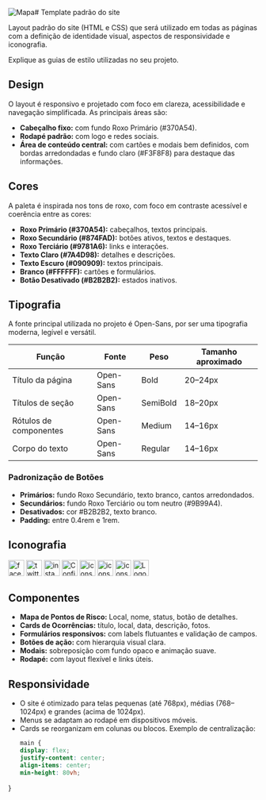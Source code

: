 ![Mapa](https://github.com/user-attachments/assets/d2de17c9-c404-4849-b62f-b42ba4cb464a)# Template padrão do site

Layout padrão do site (HTML e CSS) que será utilizado em todas as páginas com a definição de identidade visual, aspectos de responsividade e iconografia.

Explique as guias de estilo utilizadas no seu projeto.

## Design

O layout é responsivo e projetado com foco em clareza, acessibilidade e navegação simplificada. As principais áreas são:
- **Cabeçalho fixo:** com fundo Roxo Primário (#370A54).
- **Rodapé padrão:** com logo e redes sociais.
- **Área de conteúdo central:** com cartões e modais bem definidos, com bordas arredondadas e fundo claro (#F3F8F8) para destaque das informações.


## Cores
A paleta é inspirada nos tons de roxo, com foco em contraste acessível e coerência entre as cores:
- **Roxo Primário (#370A54):** cabeçalhos, textos principais.
- **Roxo Secundário (#874FAD):** botões ativos, textos e destaques.
- **Roxo Terciário (#9781A6):** links e interações.
- **Texto Claro (#7A4D98):** detalhes e descrições.
- **Texto Escuro (#090909):** textos principais.
- **Branco (#FFFFFF):** cartões e formulários.
- **Botão Desativado (#B2B2B2):** estados inativos.

## Tipografia
A fonte principal utilizada no projeto é Open-Sans, por ser uma tipografia moderna, legível e versátil.

| Função                 | Fonte     | Peso     | Tamanho aproximado |
| ---------------------- | --------- | ---------| ------------------ |
| Título da página       | Open-Sans | Bold     | 20–24px            |
| Títulos de seção       | Open-Sans | SemiBold | 18–20px            |
| Rótulos de componentes | Open-Sans | Medium   | 14–16px            |
| Corpo do texto         | Open-Sans | Regular  | 14–16px    

### Padronização de Botões
- **Primários:** fundo Roxo Secundário, texto branco, cantos arredondados.
- **Secundários:** fundo Roxo Terciário ou tom neutro (#9B99A4).
- **Desativados:** cor #B2B2B2, texto branco.
- **Padding:** entre 0.4rem e 1rem.

## Iconografia
<img width="32" height="32" alt="facebook" src="https://github.com/user-attachments/assets/a152ed7f-24bd-4476-9b3b-c9d541a34ec2" />
<img width="32" height="32" alt="twitter" src="https://github.com/user-attachments/assets/d8efa9a5-4dd9-4dec-a83a-3715a1eb5077" />
<img width="32" height="32" alt="instagram" src="https://github.com/user-attachments/assets/84eb76d6-3017-4efe-9ce3-b343c72b49b2" />
<img width="32" height="32" alt="Confirmacao_2" src="https://github.com/user-attachments/assets/d21588fe-7d7d-41c8-934a-405859e2fbe3" />
<img width="32" height="32" alt="icons8-notícias-falsas-100" src="https://github.com/user-attachments/assets/4765a746-bd25-4815-b1aa-c17ccb16bae6" />
<img width="32" height="32" alt="icons8-policial-masculino-100" src="https://github.com/user-attachments/assets/70958f97-0cee-44dc-9f41-f5ce92fa7aaa" />
<img width="32" height="32" alt="icons8-transporte-100" src="https://github.com/user-attachments/assets/4f8dee15-97b7-484e-a2cd-c8de33ffee01" />
<img width="32" height="32" alt="Logo" src="https://github.com/user-attachments/assets/6f4f3f27-0121-4d6c-ab24-28aee6b9dd7f" />

## Componentes
- **Mapa de Pontos de Risco:** Local, nome, status, botão de detalhes.
- **Cards de Ocorrências:** título, local, data, descrição, fotos.
- **Formulários responsivos:** com labels flutuantes e validação de campos.
- **Botões de ação:** com hierarquia visual clara.
- **Modais:** sobreposição com fundo opaco e animação suave.
- **Rodapé:** com layout flexível e links úteis.

## Responsividade
- O site é otimizado para telas pequenas (até 768px), médias (768–1024px) e grandes (acima de 1024px).
- Menus se adaptam ao rodapé em dispositivos móveis.
- Cards se reorganizam em colunas ou blocos.
Exemplo de centralização:
  ```css
  main {
  display: flex;
  justify-content: center;
  align-items: center;
  min-height: 80vh;
}
  ````
